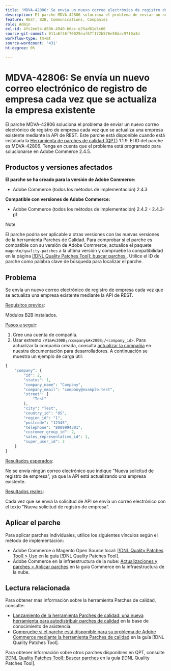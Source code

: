 ```yaml
---
title: 'MDVA-42806: Se envía un nuevo correo electrónico de registro de empresa cada vez que se actualiza la empresa existente'
description: El parche MDVA-42806 soluciona el problema de enviar un nuevo correo electrónico de registro de empresa cada vez que se actualiza una empresa existente mediante la API de REST. Este parche está disponible cuando está instalada la [Quality Patches Tool (QPT)](https://experienceleague.adobe.com/es/docs/commerce-operations/tools/quality-patches-tool/quality-patches-tool-to-self-serve-quality-patches) 1.1.9. El ID del parche es MDVA-42806. Tenga en cuenta que el problema está programado para solucionarse en Adobe Commerce 2.4.5.
feature: REST, B2B, Communications, Companies
role: Admin
exl-id: 4fc2ee54-d88b-4940-b6ac-e25ad61e5c66
source-git-commit: 011a6f46f76029eaf67f172b576e58dac9710a3d
workflow-type: tm+mt
source-wordcount: '431'
ht-degree: 0%

---
```


# MDVA-42806: Se envía un nuevo correo electrónico de registro de empresa cada vez que se actualiza la empresa existente

El parche MDVA-42806 soluciona el problema de enviar un nuevo correo electrónico de registro de empresa cada vez que se actualiza una empresa existente mediante la API de REST. Este parche está disponible cuando está instalada la [Herramienta de parches de calidad (QPT)](https://experienceleague.adobe.com/es/docs/commerce-operations/tools/quality-patches-tool/quality-patches-tool-to-self-serve-quality-patches) 1.1.9. El ID del parche es MDVA-42806. Tenga en cuenta que el problema está programado para solucionarse en Adobe Commerce 2.4.5.

## Productos y versiones afectados

**El parche se ha creado para la versión de Adobe Commerce:**

* Adobe Commerce (todos los métodos de implementación) 2.4.3

**Compatible con versiones de Adobe Commerce:**

* Adobe Commerce (todos los métodos de implementación) 2.4.2 - 2.4.3-p1

>[!NOTE]
>
>El parche podría ser aplicable a otras versiones con las nuevas versiones de la herramienta Parches de Calidad. Para comprobar si el parche es compatible con su versión de Adobe Commerce, actualice el paquete `magento/quality-patches` a la última versión y compruebe la compatibilidad en la página [[!DNL Quality Patches Tool]: buscar parches ](https://experienceleague.adobe.com/es/docs/commerce-operations/tools/quality-patches-tool/quality-patches-tool-to-self-serve-quality-patches). Utilice el ID de parche como palabra clave de búsqueda para localizar el parche.

## Problema

Se envía un nuevo correo electrónico de registro de empresa cada vez que se actualiza una empresa existente mediante la API de REST.

<u>Requisitos previos</u>:

Módulos B2B instalados.

<u>Pasos a seguir</u>:

1. Cree una cuenta de compañía.
1. Usar extremo `/V1&#x200B;/company&#x200B;/<company_id>`. Para actualizar la compañía creada, consulta [actualizar la compañía](https://developer.adobe.com/commerce/webapi/rest/b2b/company-object/#update-the-company) en nuestra documentación para desarrolladores. A continuación se muestra un ejemplo de carga útil:

```php
{
    "company": {
        "id": 2,
        "status": 1,
        "company_name": "Company",
        "company_email": "company@example.test",
        "street": [
            "Test"
        ],
        "city": "Test",
        "country_id": "US",
        "region_id": "1",
        "postcode": "12345",
        "telephone": "8009994301",
        "customer_group_id": 2,
        "sales_representative_id": 1,
        "super_user_id": 2
    }
}
```

<u>Resultados esperados</u>:

No se envía ningún correo electrónico que indique &quot;Nueva solicitud de registro de empresa&quot;, ya que la API está actualizando una empresa existente.

<u>Resultados reales</u>:

Cada vez que se envía la solicitud de API se envía un correo electrónico con el texto &quot;Nueva solicitud de registro de empresa&quot;.

## Aplicar el parche

Para aplicar parches individuales, utilice los siguientes vínculos según el método de implementación:

* Adobe Commerce o Magento Open Source local: [[!DNL Quality Patches Tool] > Uso](/help/tools/quality-patches-tool/usage.md) en la guía [!DNL Quality Patches Tool].
* Adobe Commerce en la infraestructura de la nube: [Actualizaciones y parches > Aplicar parches](https://experienceleague.adobe.com/docs/commerce-cloud-service/user-guide/develop/upgrade/apply-patches.html?lang=es) en la guía Commerce en la infraestructura de la nube.

## Lectura relacionada

Para obtener más información sobre la herramienta Parches de calidad, consulte:

* [Lanzamiento de la herramienta Parches de calidad: una nueva herramienta para autodistribuir parches de calidad](https://experienceleague.adobe.com/es/docs/commerce-operations/tools/quality-patches-tool/quality-patches-tool-to-self-serve-quality-patches) en la base de conocimiento de asistencia.
* [Compruebe si el parche está disponible para su problema de Adobe Commerce mediante la herramienta Parches de calidad](/help/tools/quality-patches-tool/patches-available-in-qpt/check-patch-for-magento-issue-with-magento-quality-patches.md) en la guía [!DNL Quality Patches Tool].

Para obtener información sobre otros parches disponibles en QPT, consulte [[!DNL Quality Patches Tool]: Buscar parches](https://experienceleague.adobe.com/tools/commerce-quality-patches/index.html?lang=es) en la guía [!DNL Quality Patches Tool].
